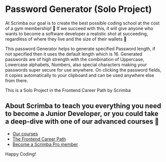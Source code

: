# Password Generator (Solo Project)


At Scrimba our goal is to create the best possible coding school at the cost of a gym membership! 💜
If we succeed with this, it will give anyone who wants to become a software developer a realistic shot at succeeding, regardless of where they live and the size of their wallets 🎉

This password Generator helps to generate specified Password length, if not specified then it uses the default length which is 16.
Generated passwords are of high strength with the combination of Uppercase, Lowercase alphabets, Numbers, also special characters making your passwords super secure for use anywhere. On clicking the password fields, it copies automatically to your clipboard and can be used anywhere else from there.

This is a Solo Project in the Frontend Career Path by Scrimba



## About Scrimba to teach you everything you need to become a Junior Developer, or you could take a deep-dive with one of our advanced courses 🚀

- [Our courses](https://scrimba.com/allcourses)
- [The Frontend Career Path](https://scrimba.com/learn/frontend)
- [Become a Scrimba Pro member](https://scrimba.com/pricing)

Happy Coding!
